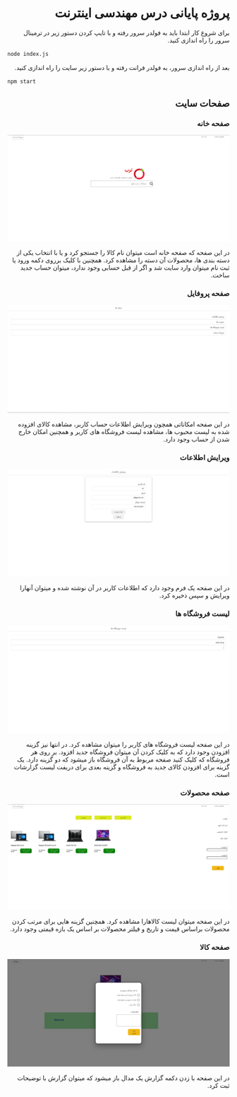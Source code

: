 <div dir="rtl">
    <h1>
        پروژه پایانی درس مهندسی اینترنت
    </h1>
    <p>
        برای شروع کار ابتدا باید به فولدر سرور رفته و با تایپ کردن دستور زیر در ترمینال سرور را راه اندازی کنید.
    </p>
</div>

```bash
node index.js
```

<div dir="rtl">
	<p>
        بعد از راه اندازی سرور، به فولدر فرانت رفته و با دستور زیر سایت را راه اندازی کنید.
    </p>
</div>

```bash
npm start
```

<div dir="rtl">
    <h2>
        صفحات سایت
    </h2>
    <h3>
        صفحه خانه
    </h3>
</div>

![home](https://github.com/alinooran/IE-Project/blob/master/README%20files/home.png)

<div dir="rtl">
    در این صفحه که صفحه خانه است میتوان نام کالا را جستجو کرد و یا با انتخاب یکی از دسته بندی ها، محصولات آن دسته را مشاهده کرد. همچنین با کلیک برروی دکمه ورود یا ثبت نام میتوان وارد سایت شد و اگر از قبل حسابی وجود ندارد، میتوان حساب جدید ساخت.
<h3>
    صفحه پروفایل
    </h3>
</div>

![profile](https://github.com/alinooran/IE-Project/blob/master/README%20files/profile.png)

<div dir="rtl">
    <p>
        در این صفحه امکاناتی همچون ویرایش اطلاعات حساب کاربر، مشاهده کالای افزوده شده به لیست محبوب ها، مشاهده لیست فروشگاه های کاربر و همچنین امکان خارج شدن از حساب وجود دارد.
    </p>
    <h3>
        ویرایش اطلاعات
    </h3>
</div>

![editProfile](https://github.com/alinooran/IE-Project/blob/master/README%20files/editProfile.png)

<div dir="rtl">
    <p>
        در این صفحه یک فرم وجود دارد که اطلاعات کاربر در آن نوشته شده و میتوان آنهارا ویرایش و سپس ذخیره کرد.
    </p>
    <h3>
        لیست فروشگاه ها
    </h3>
</div>

![editProfile](https://github.com/alinooran/IE-Project/blob/master/README%20files/shopList.png)

<div dir="rtl">
    <p>
        در این صفحه لیست فروشگاه های کاربر را میتوان مشاهده کرد. در انتها نیز گزینه افزودن وجود دارد که به کلیک کردن آن میتوان فروشگاه جدید افزود.
        بر روی هر فروشگاه که کلیک کنید صفحه مربوط به آن فروشگاه باز میشود که دو گزینه دارد. یک گزینه برای افزودن کالای جدید به فروشگاه و گزینه بعدی برای دریفت لیست گزارشات است.
    </p>
    <h3>
        صفحه محصولات
    </h3>
</div>

![products](https://github.com/alinooran/IE-Project/blob/master/README%20files/products.png)

<div dir="rtl">
    <p>
        در این صفحه میتوان لیست کالاهارا مشاهده کرد. همچنین گزینه هایی برای مرتب کردن محصولات براساس قیمت و تاریخ و فیلتر محصولات بر اساس یک بازه قیمتی وجود دارد.
    </p>
    <h3>
        صفحه کالا
    </h3>
</div>

![addreport](https://github.com/alinooran/IE-Project/blob/master/README%20files/addreport.png)

<div dir="rtl">
    <p>
        در این صفحه با زدن دکمه گزارش یک مدال باز میشود که میتوان گزارش با توضیحات ثبت کرد.
    </p>
</div>

